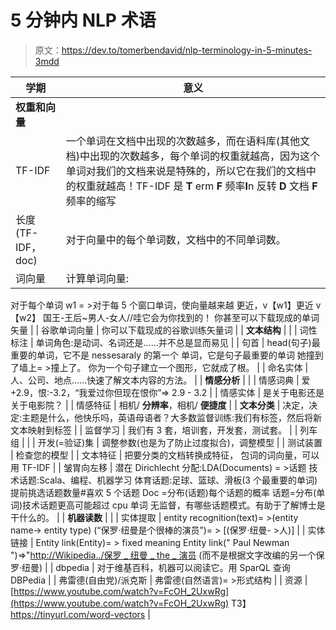 # 5 分钟内 NLP 术语

> 原文：<https://dev.to/tomerbendavid/nlp-terminology-in-5-minutes-3mdd>

| 学期 | 意义 |
| --- | --- |
| **权重和向量** |  |
| TF-IDF | 一个单词在文档中出现的次数越多，而在语料库(其他文档)中出现的次数越多，每个单词的权重就越高，因为这个单词对我们的文档来说是特殊的，所以它在我们的文档中的权重就越高！TF-IDF 是 **T** erm **F** 频率**I**n 反转 **D** 文档 **F** 频率的缩写 |
| 长度(TF-IDF，doc) | 对于向量中的每个单词数，文档中的不同单词数。 |
| 词向量 | 计算单词向量:
对于每个单词 w1 = >对于每 5 个窗口单词，使向量越来越
更近，v【w1】更近 v【w2】
国王-王后~男人-女人//哇它会为你找到的！
你甚至可以下载现成的单词矢量 |
| 谷歌单词向量 | 你可以下载现成的谷歌训练矢量词 |
| **文本结构** |  |
| 词性标注 | 单词角色:是动词、名词还是……并不总是显而易见 |
| 句首 | head(句子)最重要的单词，它不是 nessesaraly 的第一个
单词，它是句子最重要的单词
她撞到了墙上= >撞上了。
你为一个句子建立一个图形，它就成了根。 |
| 命名实体 | 人、公司、地点……快速了解文本内容的方法。 |
| **情感分析** |  |
| 情感词典 | 爱+2.9，恨:-3.2，“我爱过你但现在恨你”=> 2.9 - 3.2 |
| 情感实体 | 是关于电影还是关于电影院？ |
| 情感特征 | 相机/ **分辨率**，相机/ **便捷度** |
| **文本分类** | 决定，决定:主题是什么，他快乐吗，英语母语者？大多数监督训练:我们有标签，然后将新文本映射到标签 |
| 监督学习 | 我们有 3 套，培训套，开发套，测试套。 |
| 列车组 |  |
| 开发(=验证)集 | 调整参数(也是为了防止过度拟合)，调整模型 |
| 测试装置 | 检查您的模型 |
| 文本特征 | 把要分类的文档转换成特征，
包词的词向量，可以用 TF-IDF |
| 皱胃向左移 | 潜在 Dirichlecht 分配:LDA(Documents) = >话题
技术话题:Scala、编程、机器学习
体育话题:足球、篮球、滑板(3 个最重要的单词)
提前挑选话题数量#喜欢 5 个话题
Doc =分布(话题)每个话题的概率
话题=分布(单词)技术话题更高可能超过 cpu 单词
无监督，有哪些话题模式。有助于了解博士是干什么的。 |
| **机器读数** |  |
| 实体提取 | entity recognition(text)= >(entity name-> entity type)
(“保罗·纽曼是个很棒的演员”)= > [(保罗·纽曼- >人)] |
| 实体链接 | Entity link(Entity)= > fixed meaning
Entity link(" Paul Newman ")=>"[http://Wikipedia../保罗 _ 纽曼 _ the _ 演员](http://wikipedia../paul_newman_the_actor)
(而不是根据文字改编的另一个保罗·纽曼) |
| dbpedia | 对于维基百科，机器可以阅读它。用 SparQL 查询 DBPedia |
| 弗雷德(自由党)/派克斯 | 弗雷德(自然语言)= >形式结构 |
| 资源 | [https://www.youtube.com/watch?v=FcOH_2UxwRg](https://www.youtube.com/watch?v=FcOH_2UxwRg)
T3】https://tinyurl.com/word-vectors |